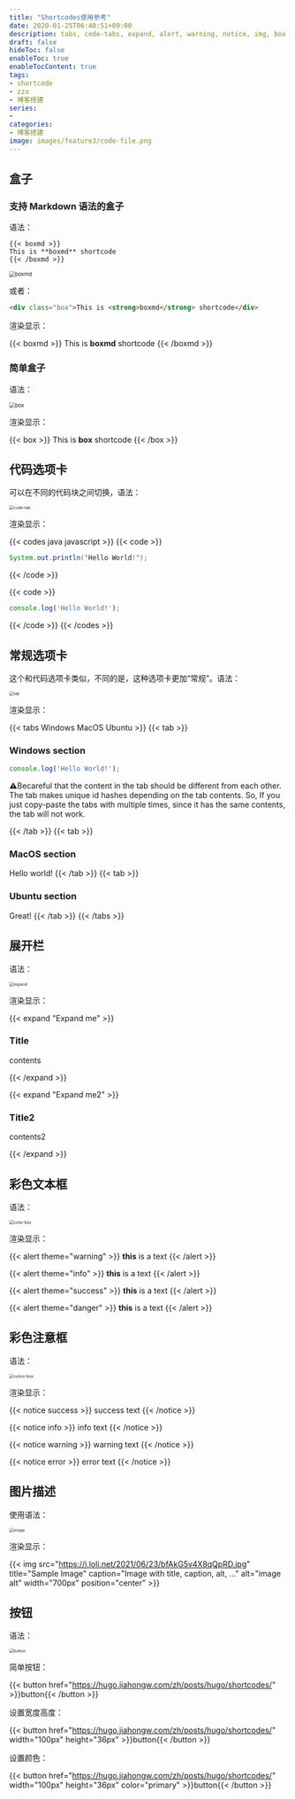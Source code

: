 ```yaml
---
title: "Shortcodes使用参考"
date: 2020-01-25T06:40:51+09:00
description: tabs, code-tabs, expand, alert, warning, notice, img, box
draft: false
hideToc: false
enableToc: true
enableTocContent: true
tags:
- shortcode
- zzo
- 博客搭建
series:
-
categories:
- 博客搭建
image: images/feature3/code-file.png
---
```





## 盒子

### 支持 Markdown 语法的盒子

语法：
```
{{< boxmd >}}
This is **boxmd** shortcode
{{< /boxmd >}}
```

<img src="https://raw.githubusercontent.com/redisread/Image/master/Blog/image-20210822151028711.png" alt="boxmd" style="zoom: 67%;" />

或者：

```html
<div class="box">This is <strong>boxmd</strong> shortcode</div>
```

渲染显示：

{{< boxmd >}}
This is **boxmd** shortcode
{{< /boxmd >}}

### 简单盒子

语法：

<img src="https://raw.githubusercontent.com/redisread/Image/master/Blog/image-20210822151055228.png" alt="box" style="zoom: 67%;" />

渲染显示：

{{< box >}}
This is **box** shortcode
{{< /box >}}

## 代码选项卡

可以在不同的代码块之间切换，语法：

<img src="https://raw.githubusercontent.com/redisread/Image/master/Blog/image-20210822151330018.png" alt="code-tab" style="zoom:50%;" />

渲染显示：

{{< codes java javascript >}}
  {{< code >}}

  ```java
  System.out.println('Hello World!');
  ```

  {{< /code >}}

  {{< code >}}

  ```javascript
  console.log('Hello World!');
  ```

  {{< /code >}}
{{< /codes >}}

## 常规选项卡

这个和代码选项卡类似，不同的是，这种选项卡更加“常规”。语法：

<img src="https://raw.githubusercontent.com/redisread/Image/master/Blog/image-20210822151412190.png" alt="tab" style="zoom:50%;" />

渲染显示：

{{< tabs Windows MacOS Ubuntu >}}
  {{< tab >}}

### Windows section

  ```javascript
  console.log('Hello World!');
  ```

  ⚠️Becareful that the content in the tab should be different from each other. The tab makes unique id hashes depending on the tab contents. So, If you just copy-paste the tabs with multiple times, since it has the same contents, the tab will not work.

  {{< /tab >}}
  {{< tab >}}

### MacOS section

  Hello world!
  {{< /tab >}}
  {{< tab >}}

### Ubuntu section

  Great!
  {{< /tab >}}
{{< /tabs >}}

## 展开栏

语法：

<img src="https://raw.githubusercontent.com/redisread/Image/master/Blog/image-20210822151433085.png" alt="expand" style="zoom:50%;" />

渲染显示：

{{< expand "Expand me" >}}

### Title

contents

{{< /expand >}}

{{< expand "Expand me2" >}}

### Title2

contents2

{{< /expand >}}

## 彩色文本框

语法：

<img src="https://raw.githubusercontent.com/redisread/Image/master/Blog/image-20210822151517314.png" alt="color-box" style="zoom:50%;" />

渲染显示：

{{< alert theme="warning" >}}
**this** is a text
{{< /alert >}}

{{< alert theme="info" >}}
**this** is a text
{{< /alert >}}

{{< alert theme="success" >}}
**this** is a text
{{< /alert >}}

{{< alert theme="danger" >}}
**this** is a text
{{< /alert >}}

## 彩色注意框

语法：

<img src="https://raw.githubusercontent.com/redisread/Image/master/Blog/image-20210822151605088.png" alt="notice-box" style="zoom:50%;" />

渲染显示：

{{< notice success >}}
success text
{{< /notice >}}

{{< notice info >}}
info text
{{< /notice >}}

{{< notice warning >}}
warning text
{{< /notice >}}

{{< notice error >}}
error text
{{< /notice >}}

## 图片描述

使用语法：

<img src="https://raw.githubusercontent.com/redisread/Image/master/Blog/image-20210822152923916.png" alt="image" style="zoom: 50%;" />

渲染显示：

{{< img src="https://i.loli.net/2021/06/23/bfAkG5v4X8qQpRD.jpg" title="Sample Image" caption="Image with title, caption, alt, ..." alt="image alt" width="700px" position="center" >}}

## 按钮

语法：

<img src="https://raw.githubusercontent.com/redisread/Image/master/Blog/image-20210822151228564.png" alt="button" style="zoom:50%;" />

简单按钮：

{{< button href="https://hugo.jiahongw.com/zh/posts/hugo/shortcodes/" >}}button{{< /button >}}

设置宽度高度：

{{< button href="https://hugo.jiahongw.com/zh/posts/hugo/shortcodes/" width="100px" height="36px" >}}button{{< /button >}}

设置颜色：

{{< button href="https://hugo.jiahongw.com/zh/posts/hugo/shortcodes/" width="100px" height="36px" color="primary" >}}button{{< /button >}}
